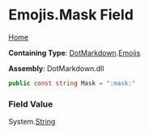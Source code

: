 # Emojis\.Mask Field

[Home](../../../README.md)

**Containing Type**: [DotMarkdown](../../README.md)\.[Emojis](../README.md)

**Assembly**: DotMarkdown\.dll

```csharp
public const string Mask = ":mask:"
```

### Field Value

System\.[String](https://docs.microsoft.com/en-us/dotnet/api/system.string)
